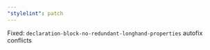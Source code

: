 ```yaml
---
"stylelint": patch
---
```


Fixed: `declaration-block-no-redundant-longhand-properties` autofix conflicts

